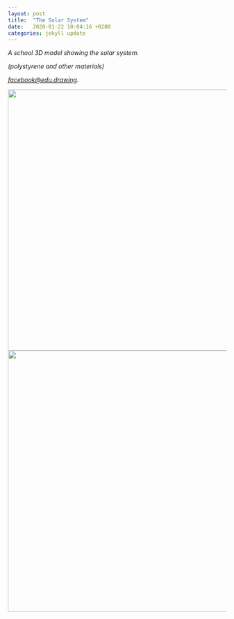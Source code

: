 ```yaml
---
layout: post
title:  "The Solar System"
date:   2020-01-22 10:04:16 +0200
categories: jekyll update
---
```


*A school 3D model showing the solar system.*

*(polystyrene and other materials)*

*[facebook@edu.drawing][edu-drawing-post1].*

<img src="{{ site.baseurl }}\assets\images\3d-models\solar-system-5.jpg" width="600"/>


<img src="{{ site.baseurl }}\assets\images\3d-models\solar-system-1.jpg" width="600"/>

[edu-drawing-post1]: https://www.facebook.com/edu.drawing/posts/136644041142430
